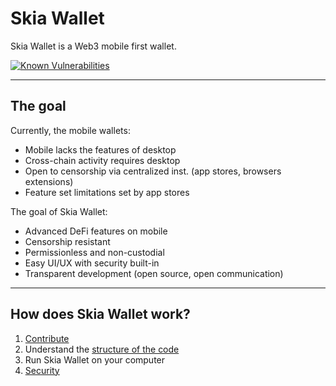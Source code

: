 # Skia Wallet

Skia Wallet is a Web3 mobile first wallet.

[![Known Vulnerabilities](https://snyk.io/test/github/Future-Wallet/skia-wallet/badge.svg)](https://snyk.io/test/github/Future-Wallet/skia-wallet)

---

## The goal

Currently, the mobile wallets:

- Mobile lacks the features of desktop
- Cross-chain activity requires desktop
- Open to censorship via centralized inst. (app stores, browsers extensions)
- Feature set limitations set by app stores

The goal of Skia Wallet:

- Advanced DeFi features on mobile
- Censorship resistant
- Permissionless and non-custodial
- Easy UI/UX with security built-in
- Transparent development (open source, open communication)

---

## How does Skia Wallet work?

1. [Contribute](https://github.com/Future-Wallet/skia-wallet/blob/main/CONTRIBUTING.md)
2. Understand the [structure of the code](https://github.com/Future-Wallet/skia-wallet/wiki/Code-structure)
3. Run Skia Wallet on your computer
4. [Security](https://github.com/Future-Wallet/skia-wallet/wiki/Security)
